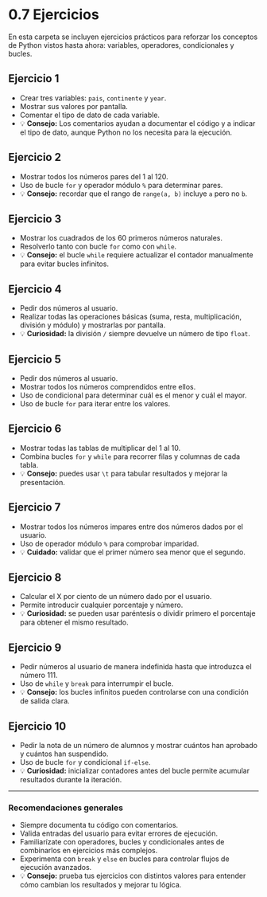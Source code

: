 # 0.7 Ejercicios

En esta carpeta se incluyen ejercicios prácticos para reforzar los conceptos de Python vistos hasta ahora: variables, operadores, condicionales y bucles.

## Ejercicio 1

* Crear tres variables: `pais`, `continente` y `year`.
* Mostrar sus valores por pantalla.
* Comentar el tipo de dato de cada variable.
* 💡 **Consejo:** Los comentarios ayudan a documentar el código y a indicar el tipo de dato, aunque Python no los necesita para la ejecución.

## Ejercicio 2

* Mostrar todos los números pares del 1 al 120.
* Uso de bucle `for` y operador módulo `%` para determinar pares.
* 💡 **Consejo:** recordar que el rango de `range(a, b)` incluye `a` pero no `b`.

## Ejercicio 3

* Mostrar los cuadrados de los 60 primeros números naturales.
* Resolverlo tanto con bucle `for` como con `while`.
* 💡 **Consejo:** el bucle `while` requiere actualizar el contador manualmente para evitar bucles infinitos.

## Ejercicio 4

* Pedir dos números al usuario.
* Realizar todas las operaciones básicas (suma, resta, multiplicación, división y módulo) y mostrarlas por pantalla.
* 💡 **Curiosidad:** la división `/` siempre devuelve un número de tipo `float`.

## Ejercicio 5

* Pedir dos números al usuario.
* Mostrar todos los números comprendidos entre ellos.
* Uso de condicional para determinar cuál es el menor y cuál el mayor.
* Uso de bucle `for` para iterar entre los valores.

## Ejercicio 6

* Mostrar todas las tablas de multiplicar del 1 al 10.
* Combina bucles `for` y `while` para recorrer filas y columnas de cada tabla.
* 💡 **Consejo:** puedes usar `\t` para tabular resultados y mejorar la presentación.

## Ejercicio 7

* Mostrar todos los números impares entre dos números dados por el usuario.
* Uso de operador módulo `%` para comprobar imparidad.
* 💡 **Cuidado:** validar que el primer número sea menor que el segundo.

## Ejercicio 8

* Calcular el X por ciento de un número dado por el usuario.
* Permite introducir cualquier porcentaje y número.
* 💡 **Curiosidad:** se pueden usar paréntesis o dividir primero el porcentaje para obtener el mismo resultado.

## Ejercicio 9

* Pedir números al usuario de manera indefinida hasta que introduzca el número 111.
* Uso de `while` y `break` para interrumpir el bucle.
* 💡 **Consejo:** los bucles infinitos pueden controlarse con una condición de salida clara.

## Ejercicio 10

* Pedir la nota de un número de alumnos y mostrar cuántos han aprobado y cuántos han suspendido.
* Uso de bucle `for` y condicional `if-else`.
* 💡 **Curiosidad:** inicializar contadores antes del bucle permite acumular resultados durante la iteración.

---

### Recomendaciones generales

* Siempre documenta tu código con comentarios.
* Valida entradas del usuario para evitar errores de ejecución.
* Familiarízate con operadores, bucles y condicionales antes de combinarlos en ejercicios más complejos.
* Experimenta con `break` y `else` en bucles para controlar flujos de ejecución avanzados.
* 💡 **Consejo:** prueba tus ejercicios con distintos valores para entender cómo cambian los resultados y mejorar tu lógica.
